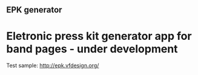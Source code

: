 ## EPK generator

# Eletronic press kit generator app for band pages - under development

Test sample: http://epk.vfdesign.org/
